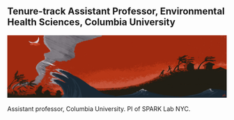 ## Tenure-track Assistant Professor, Environmental Health Sciences, Columbia University

![](banner/banner.jpg)

Assistant professor, Columbia University. PI of SPARK Lab NYC.

